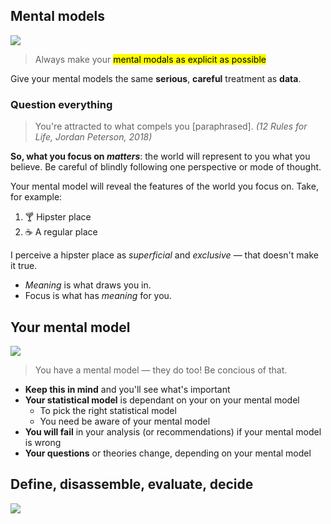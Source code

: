 ## Mental models

![](./img/mental-model.png)

> Always make your <mark>mental modals as explicit as possible</mark>

Give your mental models the same <b>serious</b>, <b>careful</b> treatment as <b>data</b>.

### Question everything

> You're attracted to what compels you [paraphrased]. <cite>(12 Rules for Life, Jordan Peterson, 2018)</cite>

<strong>So, what you focus on _matters_</strong>: the world will represent to you what you believe. Be careful of blindly following one perspective or mode of thought.

Your mental model will reveal the features of the world you focus on. Take, for example:

1. 🍸 Hipster place
2. ☕ A regular place

I perceive a hipster place as <i>superficial</i> and <i>exclusive</i> — that doesn't make it true.

- <i>Meaning</i> is what draws you in.
- Focus is what has <i>meaning</i> for you.



## Your mental model

![](./img/client-mental-model.png)

> You have a mental model — they do too! Be concious of that.

- **Keep this in mind** and you'll see what's important
- **Your statistical model** is dependant on your on your mental model
    + To pick the right statistical model
    + You need be aware of your mental model
- **You will fail** in your analysis (or recommendations) if your mental model is wrong
- **Your questions** or theories change, depending on your mental model



## Define, disassemble, evaluate, decide

![](./img/define-disassemble-evaluate-decide.jpg)
